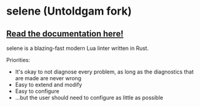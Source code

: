 # selene (Untoldgam fork)

## [Read the documentation here!](https://kampfkarren.github.io/selene/)

selene is a blazing-fast modern Lua linter written in Rust.

Priorities:
- It's okay to not diagnose every problem, as long as the diagnostics that are made are never wrong
- Easy to extend and modify
- Easy to configure
- ...but the user should need to configure as little as possible

